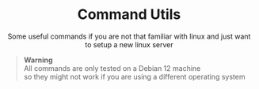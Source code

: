 <div align="center">
  <h1>Command Utils</h1>
  <p>Some useful commands if you are not that familiar with linux and just want to setup a new linux server</p>
</div>

> **Warning**  
> All commands are only tested on a Debian 12 machine  
> so they might not work if you are using a different operating system
